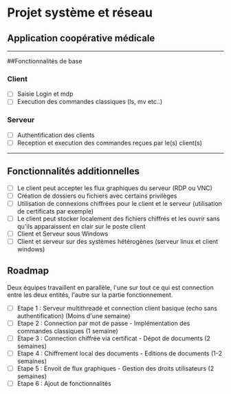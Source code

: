 # Projet système et réseau
## Application coopérative médicale

***

##Fonctionnalités de base

### Client
- [ ] Saisie Login et mdp
- [ ] Execution des commandes classiques (ls, mv etc..)

### Serveur
- [ ] Authentification des clients
- [ ] Reception et execution des commandes reçues par le(s) client(s)

***

## Fonctionnalités additionnelles
- [ ] Le client peut accepter les flux graphiques du serveur (RDP ou VNC)
- [ ] Création de dossiers ou fichiers avec certains privilèges
- [ ] Utilisation de connexions chiffrées pour le client et le serveur (utilisation de certificats par exemple)
- [ ] Le client peut stocker localement des fichiers chiffrés et les ouvrir sans qu'ils apparaissent en clair sur le poste client
- [ ] Client et Serveur sous Windows
- [ ] Client et serveur sur des systèmes hétérogènes (serveur linux et client windows)

## Roadmap

Deux équipes travaillent en parallèle, l'une sur tout ce qui est connection entre les deux entités, l'autre sur la partie fonctionnement.
- [ ] Etape 1 : Serveur multithreadé et connection client basique (echo sans authentification)    (Moins d'une semaine)
- [ ] Etape 2 : Connection par mot de passe - Implémentation des commandes classiques             (1 semaine)
- [ ] Etape 3 : Connection chiffrée via certificat - Dépot de documents                           (2 semaines)
- [ ] Etape 4 : Chiffrement local des documents - Editions de documents                           (1-2 semaines)
- [ ] Etape 5 : Envoit de flux graphiques - Gestion des droits utilisateurs                       (2 semaines)
- [ ] Etape 6 : Ajout de fonctionnalités
